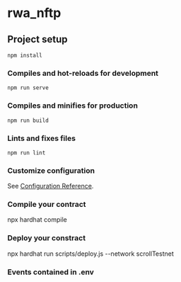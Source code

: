 # rwa_nftp

## Project setup
```
npm install
```

### Compiles and hot-reloads for development
```
npm run serve
```

### Compiles and minifies for production
```
npm run build
```

### Lints and fixes files
```
npm run lint
```

### Customize configuration
See [Configuration Reference](https://cli.vuejs.org/config/).

### Compile your contract
npx hardhat compile

### Deploy your constract
npx hardhat run scripts/deploy.js --network scrollTestnet

### Events contained in .env

